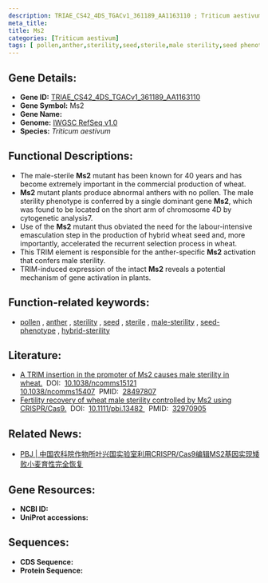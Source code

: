 ```yaml
---
description: TRIAE_CS42_4DS_TGACv1_361189_AA1163110 ; Triticum aestivum
meta_title:
title: Ms2
categories: [Triticum aestivum]
tags: [ pollen,anther,sterility,seed,sterile,male sterility,seed phenotype,hybrid sterility ]
---
```


## Gene Details:
- **Gene ID:**	[TRIAE_CS42_4DS_TGACv1_361189_AA1163110](https://ensembl.gramene.org/Triticum_aestivum/Gene/Summary?g=TRIAE_CS42_4DS_TGACv1_361189_AA1163110)
- **Gene Symbol:** Ms2
- **Gene Name:** 
- **Genome:** [IWGSC RefSeq v1.0](https://ensembl.gramene.org/Triticum_aestivum/Info/Index)
- **Species:** *Triticum aestivum*

## Functional Descriptions:
   - The male-sterile **Ms2** mutant has been known for 40 years and has become extremely important in the commercial production of wheat.
   - **Ms2** mutant plants produce abnormal anthers with no pollen. The male sterility phenotype is conferred by a single dominant gene **Ms2**, which was found to be located on the short arm of chromosome 4D by cytogenetic analysis7.
   - Use of the **Ms2** mutant thus obviated the need for the labour-intensive emasculation step in the production of hybrid wheat seed and, more importantly, accelerated the recurrent selection process in wheat.
   - This TRIM element is responsible for the anther-specific **Ms2** activation that confers male sterility.
   - TRIM-induced expression of the intact **Ms2** reveals a potential mechanism of gene activation in plants.

## Function-related keywords:
   - [pollen](/tags/pollen/)&nbsp;,&nbsp;[anther](/tags/anther/)&nbsp;,&nbsp;[sterility](/tags/sterility/)&nbsp;,&nbsp;[seed](/tags/seed/)&nbsp;,&nbsp;[sterile](/tags/sterile/)&nbsp;,&nbsp;[male-sterility](/tags/male-sterility/)&nbsp;,&nbsp;[seed-phenotype](/tags/seed-phenotype/)&nbsp;,&nbsp;[hybrid-sterility](/tags/hybrid-sterility/)

## Literature:
   - [A TRIM insertion in the promoter of Ms2 causes male sterility in wheat.]( https://www.nature.com/articles/ncomms15407)&nbsp;&nbsp;DOI:&nbsp;&nbsp;[10.1038/ncomms15121 10.1038/ncomms15407](https://www.nature.com/articles/ncomms15407)&nbsp;&nbsp;PMID:&nbsp;&nbsp;[28497807](https://pubmed.ncbi.nlm.nih.gov/28497807/)
   - [Fertility recovery of wheat male sterility controlled by Ms2 using CRISPR/Cas9.]( https://onlinelibrary.wiley.com/doi/10.1111/pbi.13482)&nbsp;&nbsp;DOI:&nbsp;&nbsp;[10.1111/pbi.13482 ](https://onlinelibrary.wiley.com/doi/10.1111/pbi.13482)&nbsp;&nbsp;PMID:&nbsp;&nbsp;[32970905](https://pubmed.ncbi.nlm.nih.gov/32970905/)

## Related News:
   - [PBJ | 中国农科院作物所叶兴国实验室利用CRISPR/Cas9编辑MS2基因实现矮败小麦育性完全恢复](https://mp.weixin.qq.com/s?__biz=Mzg3MDEwNDEyMg==&mid=2247496825&idx=1&sn=8dcc045253560eb9c125c87732a24b18&chksm=ce90592cf9e7d03afbb78d4e00a2e3f985f7c23cfedd00fa191cf72a07c18fd07525905a90ce&scene=27#wechat_redirect)

## Gene Resources:
- **NCBI ID:**  [](https://www.ncbi.nlm.nih.gov/gene/?term=)
- **UniProt accessions:** [](https://www.uniprot.org/uniprotkb//entry)



## Sequences:
- **CDS Sequence:**
- **Protein Sequence:**

